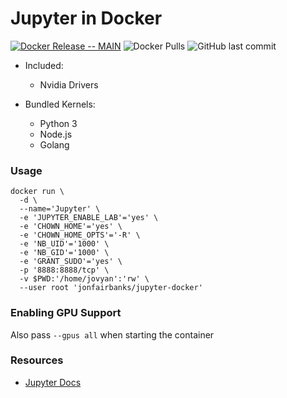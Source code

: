 # Jupyter in Docker

[![Docker Release -- MAIN](https://github.com/jonfairbanks/jupyter-docker/actions/workflows/main.yaml/badge.svg?branch=main)](https://github.com/jonfairbanks/jupyter-docker/actions/workflows/main.yaml)
![Docker Pulls](https://img.shields.io/docker/pulls/jonfairbanks/jupyter-docker.svg)
![GitHub last commit](https://img.shields.io/github/last-commit/jonfairbanks/jupyter-docker.svg)

- Included:
    - Nvidia Drivers

- Bundled Kernels:
    - Python 3
    - Node.js
    - Golang

### Usage
```
docker run \
  -d \
  --name='Jupyter' \
  -e 'JUPYTER_ENABLE_LAB'='yes' \
  -e 'CHOWN_HOME'='yes' \
  -e 'CHOWN_HOME_OPTS'='-R' \
  -e 'NB_UID'='1000' \
  -e 'NB_GID'='1000' \
  -e 'GRANT_SUDO'='yes' \
  -p '8888:8888/tcp' \
  -v $PWD:'/home/jovyan':'rw' \
  --user root 'jonfairbanks/jupyter-docker' 
```

### Enabling GPU Support
Also pass `--gpus all` when starting the container

### Resources
- [Jupyter Docs](https://docs.jupyter.org/en/latest/)